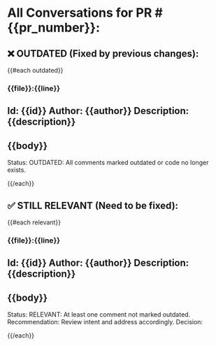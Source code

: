 <!-- Powered by BMAD™ Core -->

# All Conversations for PR #{{pr_number}}:

## ❌ OUTDATED (Fixed by previous changes):

{{#each outdated}}
### **{{file}}:{{line}}**
Id: {{id}}
Author: {{author}}
Description: {{description}}
----
{{body}}
----
Status: OUTDATED: All comments marked outdated or code no longer exists.

{{/each}}

## ✅ STILL RELEVANT (Need to be fixed):

{{#each relevant}}
### **{{file}}:{{line}}**
Id: {{id}}
Author: {{author}}
Description: {{description}}
----
{{body}}
----
Status: RELEVANT: At least one comment not marked outdated.
Recommendation: Review intent and address accordingly.
Decision:

{{/each}}
